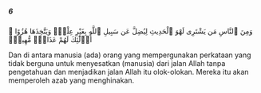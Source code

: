 ##### 6

<span class="ayah">وَمِنَ ٱلنَّاسِ مَن يَشْتَرِى لَهْوَ ٱلْحَدِيثِ لِيُضِلَّ عَن سَبِيلِ ٱللَّهِ بِغَيْرِ عِلْمٍۢ وَيَتَّخِذَهَا هُزُوًا ۚ أُو۟لَٰٓئِكَ لَهُمْ عَذَابٌۭ مُّهِينٌۭ</span>

<span class="ayah_translation">Dan di antara manusia (ada) orang yang mempergunakan perkataan yang tidak berguna untuk menyesatkan (manusia) dari jalan Allah tanpa pengetahuan dan menjadikan jalan Allah itu olok-olokan. Mereka itu akan memperoleh azab yang menghinakan.</span>
